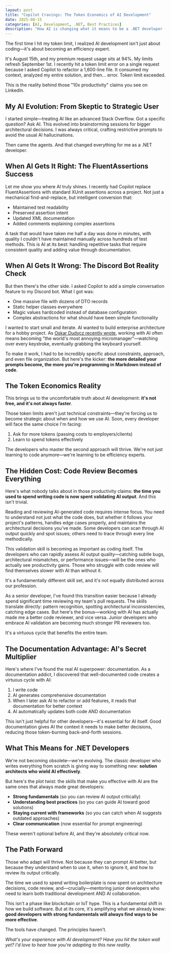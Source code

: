 ```yaml
---
layout: post
title: "Copilot Cravings: The Token Economics of AI Development"
date: 2025-08-15
categories: [AI, Development, .NET, Best Practices]
description: "How AI is changing what it means to be a .NET developer - and why your fundamentals matter more than ever"
---
```


The first time I hit my token limit, I realized AI development isn't just about coding—it's about becoming an efficiency expert.

It's August 15th, and my premium request usage sits at 94%. My limits refresh September 1st. I recently hit a token limit error on a single request because I asked Copilot to refactor a 1,600-line file. It consumed my context, analyzed my entire solution, and then... error. Token limit exceeded.

This is the reality behind those "10x productivity" claims you see on LinkedIn.

## My AI Evolution: From Skeptic to Strategic User

I started simple—treating AI like an advanced Stack Overflow. Got a specific question? Ask AI. This evolved into brainstorming sessions for bigger architectural decisions. I was always critical, crafting restrictive prompts to avoid the usual AI hallucinations.

Then came the agents. And that changed everything for me as a .NET developer.

## When AI Gets It Right: The FluentAssertions Success

Let me show you where AI truly shines. I recently had Copilot replace FluentAssertions with standard XUnit assertions across a project. Not just a mechanical find-and-replace, but intelligent conversion that:

- Maintained test readability
- Preserved assertion intent
- Updated XML documentation
- Added comments explaining complex assertions

A task that would have taken me half a day was done in minutes, with quality I couldn't have maintained manually across hundreds of test methods. This is AI at its best: handling repetitive tasks that require consistent quality and adding value through documentation.

## When AI Gets It Wrong: The Discord Bot Reality Check

But then there's the other side. I asked Copilot to add a simple conversation feature to my Discord bot. What I got was:

- One massive file with dozens of DTO records
- Static helper classes everywhere
- Magic values hardcoded instead of database configuration
- Complex abstractions for what should have been simple functionality

I wanted to start small and iterate. AI wanted to build enterprise architecture for a hobby project. As [Oskar Dudycz recently wrote](https://www.architecture-weekly.com/p/requiem-for-a-10x-engineer-dream), working with AI often means becoming "the world's most annoying micromanager"—watching over every keystroke, eventually grabbing the keyboard yourself.

To make it work, I had to be incredibly specific about constraints, approach, and even file organization. But here's the kicker: **the more detailed your prompts become, the more you're programming in Markdown instead of code**.

## The Token Economics Reality

This brings us to the uncomfortable truth about AI development: **it's not free, and it's not always faster**.

Those token limits aren't just technical constraints—they're forcing us to become strategic about when and how we use AI. Soon, every developer will face the same choice I'm facing:

1. Ask for more tokens (passing costs to employers/clients)
2. Learn to spend tokens effectively

The developers who master the second approach will thrive. We're not just learning to code anymore—we're learning to be efficiency experts.

## The Hidden Cost: Code Review Becomes Everything

Here's what nobody talks about in those productivity claims: **the time you used to spend writing code is now spent validating AI output**. And this isn't trivial.

Reading and reviewing AI-generated code requires intense focus. You need to understand not just what the code does, but whether it follows your project's patterns, handles edge cases properly, and maintains the architectural decisions you've made. Some developers can scan through AI output quickly and spot issues; others need to trace through every line methodically.

This validation skill is becoming as important as coding itself. The developers who can rapidly assess AI output quality—catching subtle bugs, architectural mismatches, or performance issues—will be the ones who actually see productivity gains. Those who struggle with code review will find themselves slower with AI than without it.

It's a fundamentally different skill set, and it's not equally distributed across our profession.

As a senior developer, I've found this transition easier because I already spend significant time reviewing my team's pull requests. The skills translate directly: pattern recognition, spotting architectural inconsistencies, catching edge cases. But here's the bonus—working with AI has actually made me a better code reviewer, and vice versa. Junior developers who embrace AI validation are becoming much stronger PR reviewers too.

It's a virtuous cycle that benefits the entire team.

## The Documentation Advantage: AI's Secret Multiplier

Here's where I've found the real AI superpower: documentation. As a documentation addict, I discovered that well-documented code creates a virtuous cycle with AI:

1. I write code
2. AI generates comprehensive documentation
3. When I later ask AI to refactor or add features, it reads that documentation for better context
4. AI automatically updates both code AND documentation

This isn't just helpful for other developers—it's essential for AI itself. Good documentation gives AI the context it needs to make better decisions, reducing those token-burning back-and-forth sessions.

## What This Means for .NET Developers

We're not becoming obsolete—we're evolving. The classic developer who writes everything from scratch is giving way to something new: **solution architects who wield AI effectively**.

But here's the plot twist: the skills that make you effective with AI are the same ones that always made great developers:

- **Strong fundamentals** (so you can review AI output critically)
- **Understanding best practices** (so you can guide AI toward good solutions)
- **Staying current with frameworks** (so you can catch when AI suggests outdated approaches)
- **Clear communication** (now essential for prompt engineering)

These weren't optional before AI, and they're absolutely critical now.

## The Path Forward

Those who adapt will thrive. Not because they can prompt AI better, but because they understand when to use it, when to ignore it, and how to review its output critically.

The time we used to spend writing boilerplate is now spent on architecture decisions, code review, and—crucially—mentoring junior developers who need to learn both traditional development AND AI collaboration.

This isn't a phase like blockchain or IoT hype. This is a fundamental shift in how we build software. But at its core, it's amplifying what we already knew: **good developers with strong fundamentals will always find ways to be more effective**.

The tools have changed. The principles haven't.

_What's your experience with AI development? Have you hit the token wall yet? I'd love to hear how you're adapting to this new reality._
